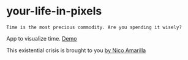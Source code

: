 # your-life-in-pixels

    Time is the most precious commodity. Are you spending it wisely?

App to visualize time. [Demo](https://kosinix.github.io/your-life-in-pixels/)

This existential crisis is brought to you [by Nico Amarilla](https://github.com/kosinix)
